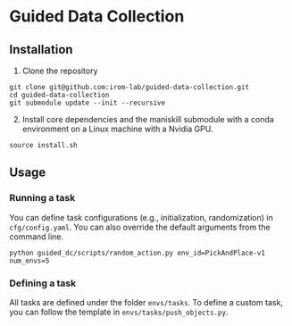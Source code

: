 # Guided Data Collection

## Installation 

1. Clone the repository
```console
git clone git@github.com:irom-lab/guided-data-collection.git
cd guided-data-collection
git submodule update --init --recursive
```

2. Install core dependencies and the maniskill submodule with a conda environment on a Linux machine with a Nvidia GPU.
```console
source install.sh
```

## Usage

### Running a task

You can define task configurations (e.g., initialization, randomization) in `cfg/config.yaml`. You can also override the default arguments from the command line.

```console
python guided_dc/scripts/random_action.py env_id=PickAndPlace-v1 num_envs=5
```

### Defining a task

All tasks are defined under the folder `envs/tasks`. To define a custom task, you can follow the template in `envs/tasks/push_objects.py`.